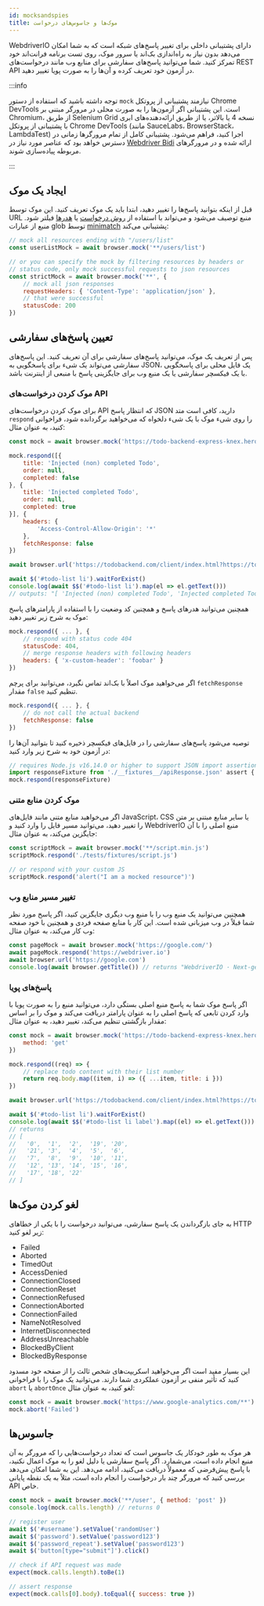 ```yaml
---
id: mocksandspies
title: موک‌ها و جاسوس‌های درخواست
---
```


WebdriverIO دارای پشتیبانی داخلی برای تغییر پاسخ‌های شبکه است که به شما امکان می‌دهد بدون نیاز به راه‌اندازی بک‌اند یا سرور موک، روی تست برنامه فرانت‌اند خود تمرکز کنید. شما می‌توانید پاسخ‌های سفارشی برای منابع وب مانند درخواست‌های REST API در آزمون خود تعریف کرده و آن‌ها را به صورت پویا تغییر دهید.

:::info

توجه داشته باشید که استفاده از دستور `mock` نیازمند پشتیبانی از پروتکل Chrome DevTools است. این پشتیبانی اگر آزمون‌ها را به صورت محلی در مرورگر مبتنی بر Chromium، از طریق Selenium Grid نسخه 4 یا بالاتر، یا از طریق ارائه‌دهنده‌های ابری با پشتیبانی از پروتکل Chrome DevTools (مانند SauceLabs، BrowserStack، LambdaTest) اجرا کنید، فراهم می‌شود. پشتیبانی کامل از تمام مرورگرها زمانی در دسترس خواهد بود که عناصر مورد نیاز در [Webdriver Bidi](https://wpt.fyi/results/webdriver/tests/bidi/network?label=experimental&label=master&aligned) ارائه شده و در مرورگرهای مربوطه پیاده‌سازی شوند.

:::

## ایجاد یک موک

قبل از اینکه بتوانید پاسخ‌ها را تغییر دهید، ابتدا باید یک موک تعریف کنید. این موک توسط URL منبع توصیف می‌شود و می‌تواند با استفاده از [روش درخواست](https://developer.mozilla.org/en-US/docs/Web/HTTP/Methods) یا [هدرها](https://developer.mozilla.org/en-US/docs/Web/HTTP/Headers) فیلتر شود. منبع از عبارات glob توسط [minimatch](https://www.npmjs.com/package/minimatch) پشتیبانی می‌کند:

```js
// mock all resources ending with "/users/list"
const userListMock = await browser.mock('**/users/list')

// or you can specify the mock by filtering resources by headers or
// status code, only mock successful requests to json resources
const strictMock = await browser.mock('**', {
    // mock all json responses
    requestHeaders: { 'Content-Type': 'application/json' },
    // that were successful
    statusCode: 200
})
```

## تعیین پاسخ‌های سفارشی

پس از تعریف یک موک، می‌توانید پاسخ‌های سفارشی برای آن تعریف کنید. این پاسخ‌های سفارشی می‌تواند یک شیء برای پاسخگویی به JSON، یک فایل محلی برای پاسخگویی با یک فیکسچر سفارشی یا یک منبع وب برای جایگزینی پاسخ با منبعی از اینترنت باشد.

### موک کردن درخواست‌های API

برای موک کردن درخواست‌های API که انتظار پاسخ JSON دارید، کافی است متد `respond` را روی شیء موک با یک شیء دلخواه که می‌خواهید برگردانده شود، فراخوانی کنید، به عنوان مثال:

```js
const mock = await browser.mock('https://todo-backend-express-knex.herokuapp.com/')

mock.respond([{
    title: 'Injected (non) completed Todo',
    order: null,
    completed: false
}, {
    title: 'Injected completed Todo',
    order: null,
    completed: true
}], {
    headers: {
        'Access-Control-Allow-Origin': '*'
    },
    fetchResponse: false
})

await browser.url('https://todobackend.com/client/index.html?https://todo-backend-express-knex.herokuapp.com/')

await $('#todo-list li').waitForExist()
console.log(await $$('#todo-list li').map(el => el.getText()))
// outputs: "[ 'Injected (non) completed Todo', 'Injected completed Todo' ]"
```

همچنین می‌توانید هدرهای پاسخ و همچنین کد وضعیت را با استفاده از پارامترهای پاسخ موک به شرح زیر تغییر دهید:

```js
mock.respond({ ... }, {
    // respond with status code 404
    statusCode: 404,
    // merge response headers with following headers
    headers: { 'x-custom-header': 'foobar' }
})
```

اگر می‌خواهید موک اصلاً با بک‌اند تماس نگیرد، می‌توانید برای پرچم `fetchResponse` مقدار `false` تنظیم کنید.

```js
mock.respond({ ... }, {
    // do not call the actual backend
    fetchResponse: false
})
```

توصیه می‌شود پاسخ‌های سفارشی را در فایل‌های فیکسچر ذخیره کنید تا بتوانید آن‌ها را در آزمون خود به شرح زیر وارد کنید:

```js
// requires Node.js v16.14.0 or higher to support JSON import assertions
import responseFixture from './__fixtures__/apiResponse.json' assert { type: 'json' }
mock.respond(responseFixture)
```

### موک کردن منابع متنی

اگر می‌خواهید منابع متنی مانند فایل‌های JavaScript، CSS یا سایر منابع مبتنی بر متن را تغییر دهید، می‌توانید مسیر فایل را وارد کنید و WebdriverIO منبع اصلی را با آن جایگزین می‌کند، به عنوان مثال:

```js
const scriptMock = await browser.mock('**/script.min.js')
scriptMock.respond('./tests/fixtures/script.js')

// or respond with your custom JS
scriptMock.respond('alert("I am a mocked resource")')
```

### تغییر مسیر منابع وب

همچنین می‌توانید یک منبع وب را با منبع وب دیگری جایگزین کنید، اگر پاسخ مورد نظر شما قبلاً در وب میزبانی شده است. این کار با منابع صفحه فردی و همچنین با خود صفحه وب کار می‌کند، به عنوان مثال:

```js
const pageMock = await browser.mock('https://google.com/')
await pageMock.respond('https://webdriver.io')
await browser.url('https://google.com')
console.log(await browser.getTitle()) // returns "WebdriverIO · Next-gen browser and mobile automation test framework for Node.js"
```

### پاسخ‌های پویا

اگر پاسخ موک شما به پاسخ منبع اصلی بستگی دارد، می‌توانید منبع را به صورت پویا با وارد کردن تابعی که پاسخ اصلی را به عنوان پارامتر دریافت می‌کند و موک را بر اساس مقدار بازگشتی تنظیم می‌کند، تغییر دهید، به عنوان مثال:

```js
const mock = await browser.mock('https://todo-backend-express-knex.herokuapp.com/', {
    method: 'get'
})

mock.respond((req) => {
    // replace todo content with their list number
    return req.body.map((item, i) => ({ ...item, title: i }))
})

await browser.url('https://todobackend.com/client/index.html?https://todo-backend-express-knex.herokuapp.com/')

await $('#todo-list li').waitForExist()
console.log(await $$('#todo-list li label').map((el) => el.getText()))
// returns
// [
//   '0',  '1',  '2',  '19', '20',
//   '21', '3',  '4',  '5',  '6',
//   '7',  '8',  '9',  '10', '11',
//   '12', '13', '14', '15', '16',
//   '17', '18', '22'
// ]
```

## لغو کردن موک‌ها

به جای بازگرداندن یک پاسخ سفارشی، می‌توانید درخواست را با یکی از خطاهای HTTP زیر لغو کنید:

- Failed
- Aborted
- TimedOut
- AccessDenied
- ConnectionClosed
- ConnectionReset
- ConnectionRefused
- ConnectionAborted
- ConnectionFailed
- NameNotResolved
- InternetDisconnected
- AddressUnreachable
- BlockedByClient
- BlockedByResponse

این بسیار مفید است اگر می‌خواهید اسکریپت‌های شخص ثالث را از صفحه خود مسدود کنید که تأثیر منفی بر آزمون عملکردی شما دارند. می‌توانید یک موک را با فراخوانی `abort` یا `abortOnce` لغو کنید، به عنوان مثال:

```js
const mock = await browser.mock('https://www.google-analytics.com/**')
mock.abort('Failed')
```

## جاسوس‌ها

هر موک به طور خودکار یک جاسوس است که تعداد درخواست‌هایی را که مرورگر به آن منبع انجام داده است، می‌شمارد. اگر پاسخ سفارشی یا دلیل لغو را به موک اعمال نکنید، با پاسخ پیش‌فرضی که معمولاً دریافت می‌کنید، ادامه می‌دهد. این به شما امکان می‌دهد بررسی کنید که مرورگر چند بار درخواست را انجام داده است، مثلاً به یک نقطه پایانی API خاص.

```js
const mock = await browser.mock('**/user', { method: 'post' })
console.log(mock.calls.length) // returns 0

// register user
await $('#username').setValue('randomUser')
await $('password').setValue('password123')
await $('password_repeat').setValue('password123')
await $('button[type="submit"]').click()

// check if API request was made
expect(mock.calls.length).toBe(1)

// assert response
expect(mock.calls[0].body).toEqual({ success: true })
```